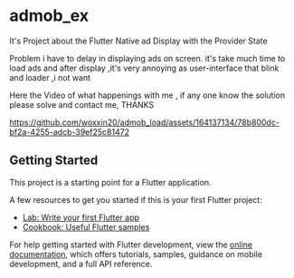 # admob_ex

It's Project about the Flutter Native ad Display with the Provider State

Problem i have to delay in displaying ads on screen.
it's take much time to load ads and after display ,it's very annoying as user-interface that blink and loader ,i not want 

Here the Video of what happenings with me , if any one know the solution please solve and contact me, THANKS

https://github.com/woxxin20/admob_load/assets/164137134/78b800dc-bf2a-4255-adcb-39ef25c81472



## Getting Started

This project is a starting point for a Flutter application.

A few resources to get you started if this is your first Flutter project:

- [Lab: Write your first Flutter app](https://docs.flutter.dev/get-started/codelab)
- [Cookbook: Useful Flutter samples](https://docs.flutter.dev/cookbook)

For help getting started with Flutter development, view the
[online documentation](https://docs.flutter.dev/), which offers tutorials,
samples, guidance on mobile development, and a full API reference.
